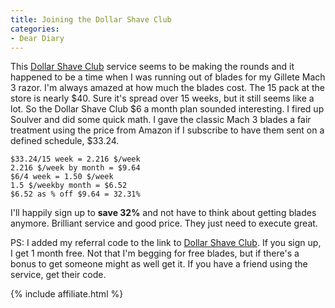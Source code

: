 ```yaml
---
title: Joining the Dollar Shave Club
categories:
- Dear Diary
---
```


This [Dollar Shave Club](http://www.dollarshaveclub.com/ref/index/r/18v5/1032z8c/) service seems to be making the rounds and it happened to be a time when I was running out of blades for my Gillete Mach 3 razor. I'm always amazed at how much the blades cost. The 15 pack at the store is nearly $40. Sure it's spread over 15 weeks, but it still seems like a lot. So the Dollar Shave Club $6 a month plan sounded interesting.
I fired up Soulver and did some quick math. I gave the classic Mach 3 blades a fair treatment using the price from Amazon if I subscribe to have them sent on a defined schedule, $33.24.
    
    $33.24/15 week = 2.216 $/week
    2.216 $/week by month = $9.64
    $6/4 week = 1.50 $/week
    1.5 $/weekby month = $6.52
    $6.52 as % off $9.64 = 32.31%

I'll happily sign up to **save 32%** and not have to think about getting blades anymore. Brilliant service and good price. They just need to execute great.

PS: I added my referral code to the link to [Dollar Shave Club](http://www.dollarshaveclub.com/ref/index/r/18v5/1032z8c/). If you sign up, I get 1 month free. Not that I'm begging for free blades, but if there's a bonus to get someone might as well get it. If you have a friend using the service, get their code.

{% include affiliate.html %}
